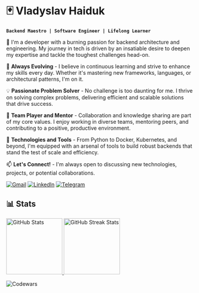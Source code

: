 # 🃏 Vladyslav Haiduk

**`Backend Maestro | Software Engineer | Lifelong Learner`**

🔭 I'm a developer with a burning passion for backend architecture and engineering. My journey in tech is driven by an
insatiable desire to deepen my expertise and tackle the toughest challenges head-on.

🌱 **Always Evolving** - I believe in continuous learning and strive to enhance my skills every day. Whether it's
mastering new frameworks, languages, or architectural patterns, I'm on it.

💡 **Passionate Problem Solver** - No challenge is too daunting for me. I thrive on solving complex problems, delivering
efficient and scalable solutions that drive success.

🤝 **Team Player and Mentor** - Collaboration and knowledge sharing are part of my core values. I enjoy working in
diverse teams, mentoring peers, and contributing to a positive, productive environment.

🚀 **Technologies and Tools** - From Python to Docker, Kubernetes, and beyond, I'm equipped with an arsenal of tools to
build robust backends that stand the test of scale and efficiency.

📫 **Let's Connect!** - I'm always open to discussing new technologies, projects, or potential collaborations.

[![Gmail](https://img.shields.io/badge/Gmail-D14836?style=for-the-badge&logo=gmail&logoColor=white)](mailto:the.vladhaiduk@gmail.com)
[![LinkedIn](https://img.shields.io/badge/linkedin-%230077B5.svg?style=for-the-badge&logo=linkedin&logoColor=white)](https://www.linkedin.com/in/vladyslav-haiduk-profile)
[![Telegram](https://img.shields.io/badge/Telegram-2CA5E0?style=for-the-badge&logo=telegram&logoColor=white)](https://t.me/vladhaidukkk)

## 📊 Stats

<div>
    <a href="https://www.github.com/vladhaidukkk">
        <img
            src="https://github-readme-stats.vercel.app/api?username=vladhaidukkk&show_icons=true&hide=issues,&count_private=true&title_color=3382ed&text_color=ffffff&icon_color=3382ed&bg_color=1c1917&hide_border=true&show_icons=true"
            alt="GitHub Stats"
            height="150"
        />
    </a>
    <a href="https://www.github.com/vladhaidukkk">
        <img
            src="https://github-readme-streak-stats.herokuapp.com/?user=vladhaidukkk&stroke=ffffff&background=1c1917&ring=3382ed&fire=3382ed&currStreakNum=ffffff&currStreakLabel=3382ed&sideNums=ffffff&sideLabels=ffffff&dates=ffffff&hide_border=true"
            alt="GitHub Streak Stats"
            height="150"
        />
    </a>
</div>

![Codewars](https://www.codewars.com/users/vladhaiduk/badges/large)
